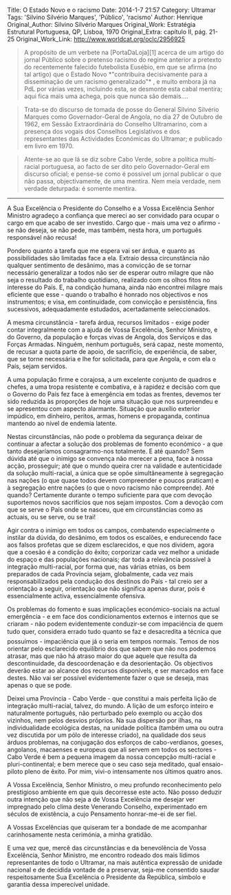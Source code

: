 Title: O Estado Novo e o racismo
Date: 2014-1-7 21:57
Category: Ultramar
Tags: 'Silvino Silvério Marques', 'Público', 'racismo'
Author: Henrique
Original_Author: Silvino Silvério Marques
Original_Work: Estratégia Estrutural Portuguesa, QP, Lisboa, 1970
Original_Extra: capítulo II, pág. 21-25
Original_Work_Link: http://www.worldcat.org/oclc/2956925

><!-- PELICAN_BEGIN_SUMMARY -->A propósito de um verbete na [PortaDaLoja][1] acerca de um artigo do jornal Público sobre o pretenso racismo do regime anterior a pretexto do recentemente falecido futebolista Eusébio, em que se afirma (no tal artigo) que o Estado Novo *"contribuíra decisivamente para a disseminação de um racismo generalizado"* , e muito embora já na PdL por várias vezes, incluindo esta, se desmonte esta cabal mentira; aqui fica mais uma achega, pois que nunca são demais.<!-- PELICAN_END_SUMMARY -->…

>Trata-se do discurso de tomada de posse do General Silvino Silvério Marques como Governador-Geral de Angola, no dia 27 de Outubro de 1962, em Sessão Extraordinária do Conselho Ultramarino, com a presença dos vogais dos Conselhos Legislativos e dos representantes das Actividades Económicas do Ultramar; e publicado em livro em 1970. 

>Atente-se ao que lá se diz sobre Cabo Verde, sobre a política multi-racial portuguesa, ao facto de ser dito pelo Governador-Geral em discurso oficial; e pense-se como é possível um jornal publicar o que não passa, objectivamente, de uma mentira. Nem meia verdade, nem verdade deturpada: é somente mentira.

[1]: http://portadaloja.blogspot.com/2014/01/a-historia-meme-do-colonialismo-e.html

---

A Sua Excelência o Presidente do Conselho e a Vossa Excelência Senhor Ministro agradeço a confiança que mereci ao ser convidado para ocupar o cargo em que acabo de ser investido. Cargo que - mais uma vez o afirmo - se não deseja, se não pede, mas também, nesta hora, um português responsável não recusa!

Pondero quanto a tarefa que me espera vai ser
árdua, e quanto as possibilidades são limitadas face a ela. Extraio dessa circunstância não qualquer sentimento de desânimo, mas a convicção de se tornar necessário generalizar a todos não ser de esperar outro milagre que não seja o resultado do trabalho quotidiano, realizado com os olhos fitos no interesse do País. E, na condição humana, ainda não encontrei milagre mais eficiente que esse - quando o trabalho é honrado nos objectivos e nos instrumentos; e visa,
em continuidade, com convicção e persistência, fins
sucessivos, adequadamente estudados, acertadamente seleccionados.

A mesma circunstância - tarefa árdua, recursos limitados - exige poder contar integralmente com a
ajuda de Vossa Excelência, Senhor Ministro, e do Governo, da população e forças vivas de Angola, dos Serviços e das Forças Armadas. Ninguém, nenhum português, será capaz, neste momento, de recusar a quota parte de apoio, de sacrifício, de experiência, de saber, que se torne necessária e lhe for solicitada, para que Angola, e com ela o País, sejam servidos.

A uma população firme e corajosa, a um excelente conjunto de quadros e chefes, a uma tropa resistente e combativa, e à rapidez e decisão com que o Governo do País fez face à emergência em todas as frentes, devemos ter sido reduzida às proporções de hoje uma situação que nos surpreendeu e se apresentou com aspecto alarmante. Situação que auxílio exterior impúdico, em dinheiro, peritos, armas, homens e propaganda, continua mantendo ao nível de endemia latente.

Nestas circunstâncias, não pode o problema da segurança deixar de continuar a afectar a solução dos problemas de fomento económico - a que tanto desejaríamos consagrarmo-nos totalmente. E até quando? Sem dúvida até que o inimigo se convença não merecer a pena, face à nossa acção, prosseguir; até que o mundo queira crer na validade e autenticidade da solução multi-racial, a única que se opõe simultâneamente à segregação nas nações (o que quase todos devem compreender e poucos praticam) e à segregação entre nações (o que o novo racismo não compreende). Até quando? Certamente durante o tempo suficiente para que com devoção suportemos novos sacrifícios que nos sejam impostos. Com a devoção com que se serve o País onde se nasceu, que em circunstâncias como as actuais, ou se serve, ou se trai!

Agir contra o inimigo em todos os campos, combatendo especialmente o instilar da dúvida, do desânimo, em todos os escalões, e endurecendo face aos falsos profetas que se dizem esclarecidos, e que nos dividem, agora que a coesão é a condição do êxito; corporizar cada vez melhor a unidade do espaço e das populações nacionais; dar toda a relevância possível à integração multi-racial, por forma que, nas várias etnias, os bem preparados de cada Província sejam, globalmente, cada vez mais responsabilizados pela condução dos destinos do País - tal creio ser a orientação a seguir, orientação que não significa apenas durar, pois é essencialmente activa, essencialmente
ofensiva.

Os problemas do fomento e suas implicações económico-sociais na actual emergência - e em face dos condicionamentos externos e internos que se criaram - não podem evidentemente conduzir-se com impaciência de quem tudo quer, considera errado tudo quanto se faz e desacredita a técnica que possuímos - impaciência que já o seria em tempos normais. Temos de nos orientar pelo esclarecido equilíbrio dos que sabem que não nos podemos atrasar, mas que não há atraso maior do que aquele que resulta da descontinuidade, da descoordenação e da desorientação. Os objectivos deverão estar ao alcance dos recursos disponívels, e ser marcados em face destes. Não vai ser possível evidentemente fazer o que se deseja, mas apenas o que se pode.

Deixei uma Província - Cabo Verde - que constitui a mais perfeita lição de integração multi-racial, talvez, do mundo. A lição de um esforço inteiro e naturalmente português, não perturbado pelo exemplo ou acção dos vizinhos, nem pelos desvios próprios. Na sua dispersão por ilhas, na individualidade ecológica destas, na unidade política (também uma ou outra vez discutida por um pólo de interesse criado), na qualidade dos seus árduos problemas, na conjugação dos esforços de cabo-verdianos, goeses, angolanos, macaenses e europeus que ali servem em todos os sectores - Cabo Verde é bem a pequena imagem da nossa concepção multi-racial e pluri-continental; e bem merece que o seu caso seja meditado, qual ensaio-piloto pleno de êxito. Por mim, vivi-o intensamente nos últimos quatro anos.

A Vossa Excelência, Senhor Ministro, o meu profundo reconhecimento pelo prestigioso ambiente em que quis decorresse este acto. Não posso deduzir outra intenção que não seja a de Vossa Excelência me desejar ver impregnado pelo clima deste Venerando Conselho, experimentado em séculos de existência, a cujo Pensamento honrar-me-ei de ser fiel.

A Vossas Excelências que quiseram ter a bondade de me acompanhar carinhosamente nesta cerimónia, a minha gratidão.

E uma vez que, mercê das circunstâncias e da benevolência de Vossa Excelência, Senhor Ministro, me encontro rodeado dos mais lídimos representantes de todo o Ultramar, na mais autêntica expressão de unidade nacional e de decidida vontade de a preservar, seja-me consentido saudar respeitosamente Sua Excelência o Presidente da República, símbolo e garantia dessa imperecível unidade.
